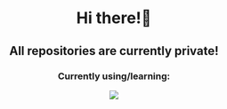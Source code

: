 <h1 align="center">Hi there!👋</h1>
<h2 align="center">All repositories are currently private!</h2>

<h3 align="center">Currently using/learning:</h3>
<div align="center">
  <img src="https://skillicons.dev/icons?i=html,css,js,nodejs,firebase,gcp,vscode" />
</div>
